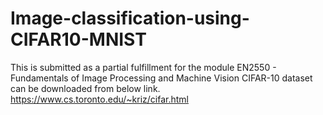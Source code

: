 # Image-classification-using-CIFAR10-MNIST
This is submitted as a partial fulfillment for the module EN2550 - Fundamentals of Image Processing and Machine Vision
CIFAR-10 dataset can be downloaded from below link.
https://www.cs.toronto.edu/~kriz/cifar.html
